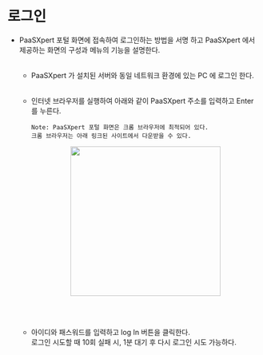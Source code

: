 # 로그인

- PaaSXpert 포털 화면에 접속하여 로그인하는 방법을 서명 하고 PaaSXpert 에서 제공하는 화면의 구성과 메뉴의 기능을 설명한다.<br><br>
  
  - PaaSXpert 가 설치된 서버와 동일 네트워크 환경에 있는 PC 에 로그인 한다.<br><br>
  
  - 인터넷 브라우저를 실행하여 아래와 같이 PaaSXpert 주소를 입력하고 Enter 를 누른다.
    
    ```
    Note: PaaSXpert 포털 화면은 크롬 브라우저에 최적되어 있다.
    크롬 브라우저는 아래 링크된 사이트에서 다운받을 수 있다.
    ```
    
    <p align="center"><img src="img/login01.png" width="300px" height="300px"></p>
    <br>
    <br>
  
  - 아이디와 패스워드를 입력하고 log In 버튼을 클릭한다.
       <br> 로그인 시도할 때 10회 실패 시, 1분 대기 후 다시 로그인 시도 가능하다.

